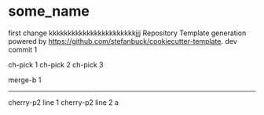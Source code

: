 # some_name

first change
kkkkkkkkkkkkkkkkkkkkkkkjjj
Repository Template generation powered by https://github.com/stefanbuck/cookiecutter-template.
dev commit 1

ch-pick 1
ch-pick 2
ch-pick 3

merge-b 1

--------------

cherry-p2 line 1
cherry-p2 line 2
a